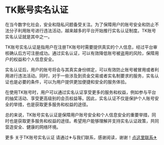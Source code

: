 # TK账号实名认证

在当今数字化社会，安全和隐私问题备受关注。为了保障用户的账号安全和防止不法分子利用账号进行违法活动，越来越多的平台开始推行实名认证制度。TK账号实名认证就是其中之一。

TK账号实名认证是指用户在注册TK账号时需要提供真实的个人信息，经过平台审核确认后方可注册成功。通过实名认证，可以有效降低账号被盗用的风险，保障用户的权益和个人信息安全。

实名认证后，用户的账号将会与其真实身份绑定，可以有效防止账号被冒用或者利用进行违法活动。同时，对于一些涉及到资金交易或者实名制要求的服务，实名认证也是必要的条件，可以为用户提供更加便捷和安全的服务体验。

在使用TK账号时，用户可以通过实名认证享受更多的服务和权益，例如参与平台的抽奖活动、享受更高级别的会员权益等。因此，实名认证不仅是保护个人账号安全的举措，也是获取更多服务和权益的途径。

总的来说，TK账号实名认证是保障用户账号安全和个人信息安全的重要举措，同时也是获取更多服务和权益的途径。希望用户能够理解并支持实名认证政策，共同营造安全、健康的网络环境。

更多 关于TK账号实名认证 请通过✈与我们联系，感谢阅读，谢谢！[点这里联系✈](https://k02.cc)
